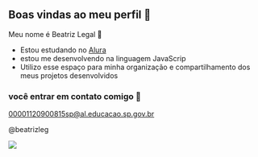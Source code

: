 ## Boas vindas ao meu perfil 💟

Meu nome é Beatriz Legal 💛

 - Estou estudando no [Alura](https://www.alura.com.br)
 - estou me desenvolvendo na linguagem JavaScrip
 - Utilizo esse espaço para minha organização e compartilhamento dos meus projetos desenvolvidos

### você entrar em contato comigo 📧

00001120900815sp@al.educacao.sp.gov.br

@beatrizleg

![](https://media1.tenor.com/m/_F5AX4UOX4AAAAAC/dragon-toothless.gif)
